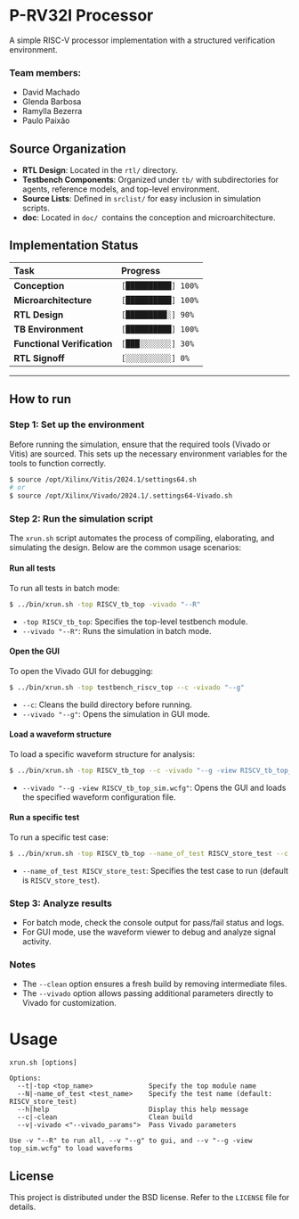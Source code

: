 # P-RV32I Processor
A simple RISC-V processor implementation with a structured verification environment.

### Team members:
- David Machado
- Glenda Barbosa
- Ramylla Bezerra
- Paulo Paixão

## Source Organization
- **RTL Design**: Located in the `rtl/` directory.
- **Testbench Components**: Organized under `tb/` with subdirectories for agents, reference models, and top-level environment.
- **Source Lists**: Defined in `srclist/` for easy inclusion in simulation scripts.
- **doc**: Located in `doc/ `contains the conception and microarchitecture.

## Implementation Status

| Task | Progress |
| :--- | :--- |
| **Conception** | `[██████████] 100%` |
| **Microarchitecture** | `[██████████] 100%` |
| **RTL Design** | `[█████████░] 90%` |
| **TB Environment** | `[██████████] 100%` |
| **Functional Verification** | `[███░░░░░░░] 30%` |
| **RTL Signoff** | `[░░░░░░░░░░] 0%` |

---

## How to run

### Step 1: Set up the environment
Before running the simulation, ensure that the required tools (Vivado or Vitis) are sourced. This sets up the necessary environment variables for the tools to function correctly.

```bash
$ source /opt/Xilinx/Vitis/2024.1/settings64.sh 
# or
$ source /opt/Xilinx/Vivado/2024.1/.settings64-Vivado.sh 
```

### Step 2: Run the simulation script
The `xrun.sh` script automates the process of compiling, elaborating, and simulating the design. Below are the common usage scenarios:

#### Run all tests
To run all tests in batch mode:
```bash
$ ../bin/xrun.sh -top RISCV_tb_top -vivado "--R"
```
- `-top RISCV_tb_top`: Specifies the top-level testbench module.
- `--vivado "--R"`: Runs the simulation in batch mode.

#### Open the GUI
To open the Vivado GUI for debugging:
```bash
$ ../bin/xrun.sh -top testbench_riscv_top --c -vivado "--g"
```
- `--c`: Cleans the build directory before running.
- `--vivado "--g"`: Opens the simulation in GUI mode.

#### Load a waveform structure
To load a specific waveform structure for analysis:
```bash
$ ../bin/xrun.sh -top RISCV_tb_top --c -vivado "--g -view RISCV_tb_top_sim.wcfg"
```
- `--vivado "--g -view RISCV_tb_top_sim.wcfg"`: Opens the GUI and loads the specified waveform configuration file.

#### Run a specific test
To run a specific test case:
```bash
$ ../bin/xrun.sh -top RISCV_tb_top --name_of_test RISCV_store_test --c -vivado "--g -view RISCV_tb_top_sim.wcfg"
```
- `--name_of_test RISCV_store_test`: Specifies the test case to run (default is `RISCV_store_test`).

### Step 3: Analyze results
- For batch mode, check the console output for pass/fail status and logs.
- For GUI mode, use the waveform viewer to debug and analyze signal activity.

### Notes
- The `--clean` option ensures a fresh build by removing intermediate files.
- The `--vivado` option allows passing additional parameters directly to Vivado for customization.

# Usage
```
xrun.sh [options]

Options:
  --t|-top <top_name>              Specify the top module name
  --N|-name_of_test <test_name>    Specify the test name (default: RISCV_store_test)
  --h|help                         Display this help message
  --c|-clean                       Clean build
  --v|-vivado <"--vivado_params">  Pass Vivado parameters

Use -v "--R" to run all, --v "--g" to gui, and --v "--g -view top_sim.wcfg" to load waveforms
```

## License

This project is distributed under the BSD license. Refer to the `LICENSE` file for details.
